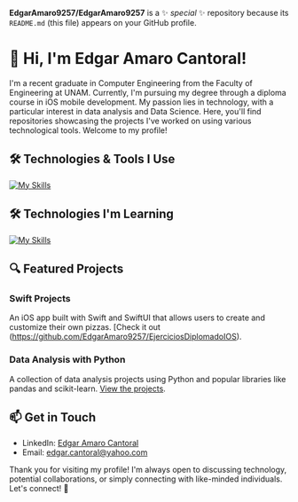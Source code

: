 **EdgarAmaro9257/EdgarAmaro9257** is a ✨ _special_ ✨ repository because its `README.md` (this file) appears on your GitHub profile.

# 👋 Hi, I'm Edgar Amaro Cantoral!

I'm a recent graduate in Computer Engineering from the Faculty of Engineering at UNAM. Currently, I'm pursuing my degree through a diploma course in iOS mobile development. My passion lies in technology, with a particular interest in data analysis and Data Science. Here, you'll find repositories showcasing the projects I've worked on using various technological tools. Welcome to my profile!

## 🛠️ Technologies & Tools I Use

[![My Skills](https://skillicons.dev/icons?i=py,swift,java,c,cpp,html,css,js,gcp,github,linux,sklearn)](https://skillicons.dev)

## 🛠️ Technologies I'm Learning

[![My Skills](https://skillicons.dev/icons?i=r)](https://skillicons.dev)

## 🔍 Featured Projects

### Swift Projects
An iOS app built with Swift and SwiftUI that allows users to create and customize their own pizzas. [Check it out (https://github.com/EdgarAmaro9257/EjerciciosDiplomadoIOS).

### Data Analysis with Python
A collection of data analysis projects using Python and popular libraries like pandas and scikit-learn. [View the projects](link-to-your-repo).

## 📫 Get in Touch

- LinkedIn: [Edgar Amaro Cantoral](your-linkedin-profile)
- Email: [edgar.cantoral@yahoo.com](mailto:your-email@example.com)

Thank you for visiting my profile! I'm always open to discussing technology, potential collaborations, or simply connecting with like-minded individuals. Let's connect! 🚀








